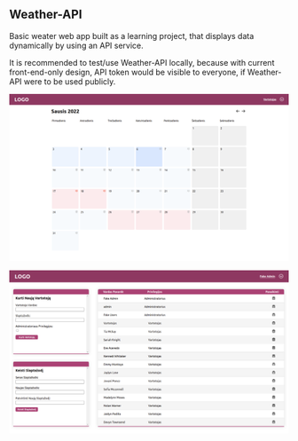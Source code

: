 ## Weather-API

Basic weater web app built as a learning project, that displays data dynamically by using an API service. 

It is recommended to test/use Weather-API locally, because with current front-end-only design, API token would be visible to everyone, if Weather-API were to be used publicly. 

![image](https://github.com/benasvaleika/exp-react-kindergarten/blob/2f9fed83b1afb3755f118e5b65d23e434ad4ccb4/SS1.png)

![image](https://github.com/benasvaleika/exp-react-kindergarten/blob/2f9fed83b1afb3755f118e5b65d23e434ad4ccb4/SS2.png)

